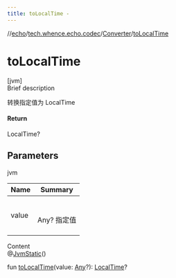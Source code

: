 ```yaml
---
title: toLocalTime -
---
```

//[echo](../../index.md)/[tech.whence.echo.codec](../index.md)/[Converter](index.md)/[toLocalTime](to-local-time.md)



# toLocalTime  
[jvm]  
Brief description  


转换指定值为 LocalTime



#### Return  


LocalTime?



## Parameters  
  
jvm  
  
|  Name|  Summary| 
|---|---|
| value| <br><br>Any? 指定值<br><br>
  
  
Content  
@[JvmStatic](https://kotlinlang.org/api/latest/jvm/stdlib/kotlin.jvm/-jvm-static/index.html)()  
  
fun [toLocalTime](to-local-time.md)(value: [Any](https://kotlinlang.org/api/latest/jvm/stdlib/kotlin/-any/index.html)?): [LocalTime](https://docs.oracle.com/javase/8/docs/api/java/time/LocalTime.html)?  



